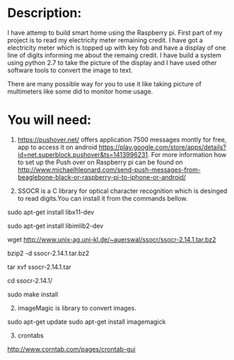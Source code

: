 Description:
============

I have attemp to build smart home using the Raspberry pi. First part of my project is to read my electricity meter remaining credit. I have got a electricity meter which is topped up with key fob and have a display of one line of digits informing me about the remaing credit. I have build a system using python 2.7 to take the picture of the display and I have used other software tools to convert the image to text.

There are many possible way for you to use it like taking picture of multimeters like some did to monitor home usage.

You will need:
==============

1) https://pushover.net/ offers application 7500 messages montly for free, app to access it on android https://play.google.com/store/apps/details?id=net.superblock.pushover&ts=1413996231. For more information how to set up the Push over on Raspberry pi can be found on http://www.michaelhleonard.com/send-push-messages-from-beaglebone-black-or-raspberry-pi-to-iphone-or-android/ 

2) SSOCR is a C library for optical character recognition which is desinged to read digits.You can install it from the commands bellow.

sudo apt-get install libx11-dev

sudo apt-get install libimlib2-dev

wget http://www.unix-ag.uni-kl.de/~auerswal/ssocr/ssocr-2.14.1.tar.bz2

bzip2 -d ssocr-2.14.1.tar.bz2

tar xvf ssocr-2.14.1.tar

cd ssocr-2.14.1/

sudo make install

2) imageMagic is library to convert images. 

sudo apt-get update
sudo apt-get install imagemagick

3) crontabs

http://www.corntab.com/pages/crontab-gui
